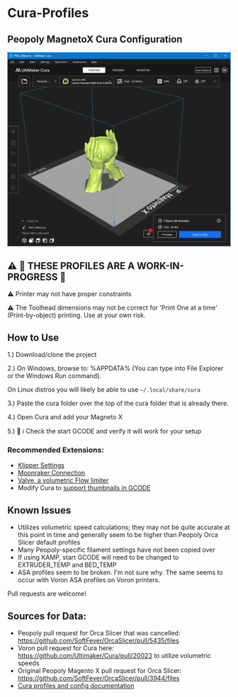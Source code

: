 # Cura-Profiles
## Peopoly MagnetoX Cura Configuration
![alt text](image.png)

## ⚠️ 🚧 THESE PROFILES ARE A WORK-IN-PROGRESS 🚧

⚠️ Printer may not have proper constraints

⚠️ The Toolhead dimensions may not be correct for 'Print One at a time' (Print-by-object) printing. Use at your own risk.

## How to Use
1.) Download/clone the project

2.) On Windows, browse to: %APPDATA% (You can type into File Explorer or the Windows Run command).

On Linux distros you will likely be able to use `~/.local/share/cura`

3.) Paste the cura folder over the top of the cura folder that is already there.

4.) Open Cura and add your Magneto X 

5.) 🛑 ℹ️ Check the start GCODE and verify it will work for your setup

### Recommended Extensions:
+ [Klipper Settings](https://marketplace.ultimaker.com/app/cura/plugins/JJGraphiX/KlipperSettingsPlugin)
+ [Moonraker Connection](https://marketplace.ultimaker.com/app/cura/plugins/emtrax/MoonrakerConnection)
+ [Valve, a volumetric Flow limiter](https://marketplace.ultimaker.com/app/cura/plugins/friendly.ghost/valve)
+ Modify Cura to [support thumbnails in GCODE](https://docs.fluidd.xyz/features/thumbnails#cura-with-post-processing-script)

## Known Issues
+ Utilizes volumetric speed calculations; they may not be quite accurate at this point in time and generally seem to be higher than Peopoly Orca Slicer default profiles
+ Many Peopoly-specific filament settings have not been copied over
+ If using KAMP, start GCODE will need to be changed to EXTRUDER_TEMP and BED_TEMP
+ ASA profiles seem to be broken. I'm not sure why. The same seems to occur with Voron ASA profiles on Voron printers.

Pull requests are welcome!

## Sources for Data:
+ Peopoly pull request for Orca Slicer that was cancelled: https://github.com/SoftFever/OrcaSlicer/pull/5435/files
+ Voron pull request for Cura here: https://github.com/Ultimaker/Cura/pull/20023 to utilize volumetric speeds
+ Original Peopoly Magento X pull request for Orca Slicer: https://github.com/SoftFever/OrcaSlicer/pull/3944/files
+ [Cura profiles and config documentation](https://support.ultimaker.com/s/article/1667552779530)
